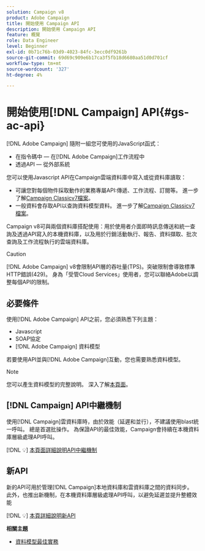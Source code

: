 ```yaml
---
solution: Campaign v8
product: Adobe Campaign
title: 開始使用 Campaign API
description: 開始使用 Campaign API
feature: 概覽
role: Data Engineer
level: Beginner
exl-id: 0b71c76b-03d9-4023-84fc-3ecc0df9261b
source-git-commit: 69d69c909e6b17ca3f5fb18d6680aa51d0d701cf
workflow-type: tm+mt
source-wordcount: '327'
ht-degree: 4%

---
```


# 開始使用[!DNL Campaign] API{#gs-ac-api}

[!DNL Adobe Campaign] 隨附一組您可使用的JavaScript函式：

* 在指令碼中 — 在[!DNL Adobe Campaign]工作流程中
* 透過API — 從外部系統

您可以使用Javascript API在Campaign雲端資料庫中寫入或從資料庫讀取：

* 可讓您對每個物件採取動作的業務專屬API:傳遞、工作流程、訂閱等。 進一步了解[Campaign Classicv7檔案](https://experienceleague.adobe.com/docs/campaign-classic/using/configuring-campaign-classic/api/business-oriented-apis.html)。
* 一般資料會存取API以查詢資料模型資料。 進一步了解[Campaign Classicv7檔案](https://experienceleague.adobe.com/docs/campaign-classic/using/configuring-campaign-classic/api/data-oriented-apis.html)。

Campaign v8可與兩個資料庫搭配使用：用於使用者介面即時訊息傳送和統一查詢及透過API寫入的本機資料庫，以及用於行銷活動執行、報告、資料擷取、批次查詢及工作流程執行的雲端資料庫。

>[!CAUTION]
>
>[!DNL Adobe Campaign] v8會限制API層的吞吐量(TPS)。突破限制會導致標準HTTP錯誤(429)。 身為「受管Cloud Services」使用者，您可以聯絡Adobe以調整每個API的限制。


## 必要條件

使用[!DNL Adobe Campaign] API之前，您必須熟悉下列主題：

* Javascript
* SOAP協定
* [!DNL Adobe Campaign] 資料模型

若要使用API並與[!DNL Adobe Campaign]互動，您也需要熟悉資料模型。

>[!NOTE]
>您可以產生資料模型的完整說明。 深入了解[本頁面](datamodel.md)。

## [!DNL Campaign] API中繼機制

使用[!DNL Campaign]雲資料庫時，由於效能（延遲和並行），不建議使用blast統一呼叫。 總是首選批操作。 為保證API的最佳效能，Campaign會持續在本機資料庫層級處理API呼叫。

[!DNL :bulb:] [本頁面詳細說明API中繼機制](staging.md)

## 新API

新的API可用於管理[!DNL Campaign]本地資料庫和雲資料庫之間的資料同步。 此外，也推出新機制，在本機資料庫層級處理API呼叫，以避免延遲並提升整體效能

[!DNL :bulb:] [本頁詳細說明新API](new-apis.md)

**相關主題**

* [資料模型最佳實務](datamodel-best-practices.md)
